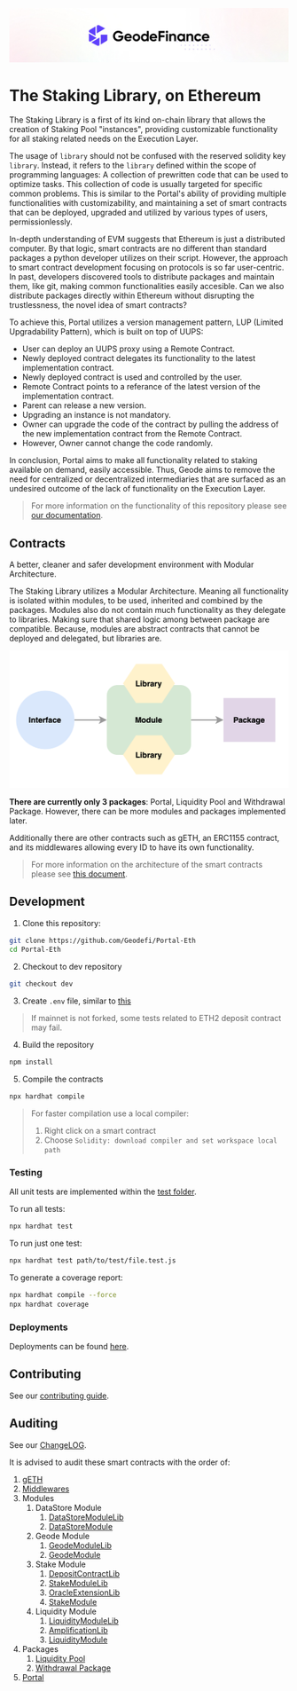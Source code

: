 ![](docs/images/CoverImage.jpg)

# The Staking Library, on Ethereum

The Staking Library is a first of its kind on-chain library that allows the creation of Staking Pool "instances", providing customizable functionality for all staking related needs on the Execution Layer.

The usage of `library` should not be confused with the reserved solidity key `library`. Instead, it refers to the `library` defined within the scope of programming languages: A collection of prewritten code that can be used to optimize tasks. This collection of code is usually targeted for specific common problems. This is similar to the Portal's ability of providing multiple functionalities with customizability, and maintaining a set of smart contracts that can be deployed, upgraded and utilized by various types of users, permissionlessly.

In-depth understanding of EVM suggests that Ethereum is just a distributed computer. By that logic, smart contracts are no different than standard packages a python developer utilizes on their script. However, the approach to smart contract development focusing on protocols is so far user-centric. In past, developers discovered tools to distribute packages and maintain them, like git, making common functionalities easily accesible. Can we also distribute packages directly within Ethereum without disrupting the trustlessness, the novel idea of smart contracts?

To achieve this, Portal utilizes a version management pattern, LUP (Limited Upgradability Pattern), which is built on top of UUPS:

- User can deploy an UUPS proxy using a Remote Contract.
- Newly deployed contract delegates its functionality to the latest implementation contract.
- Newly deployed contract is used and controlled by the user.
- Remote Contract points to a referance of the latest version of the implementation contract.
- Parent can release a new version.
- Upgrading an instance is not mandatory.
- Owner can upgrade the code of the contract by pulling the address of the new implementation contract from the Remote Contract.
- However, Owner cannot change the code randomly.

In conclusion, Portal aims to make all functionality related to staking available on demand, easily accessible. Thus, Geode aims to remove the need for centralized or decentralized intermediaries that are surfaced as an undesired outcome of the lack of functionality on the Execution Layer.

> For more information on the functionality of this repository please see [our documentation](https://docs.geode.fi).

## Contracts

A better, cleaner and safer development environment with Modular Architecture.

The Staking Library utilizes a Modular Architecture. Meaning all functionality is isolated within modules, to be used, inherited and combined by the packages. Modules also do not contain much functionality as they delegate to libraries. Making sure that shared logic among between package are compatible. Because, modules are abstract contracts that cannot be deployed and delegated, but libraries are.

![](./docs/images/contracts.png)

**There are currently only 3 packages**: Portal, Liquidity Pool and Withdrawal Package. However, there can be more modules and packages implemented later.

Additionally there are other contracts such as gETH, an ERC1155 contract, and its middlewares allowing every ID to have its own functionality.

> For more information on the architecture of the smart contracts please see [this document](./contracts/Readme.md).

## Development

1. Clone this repository:

```sh
git clone https://github.com/Geodefi/Portal-Eth
cd Portal-Eth
```

2. Checkout to dev repository

```sh
git checkout dev
```

3. Create `.env` file, similar to [this](.env.example)

> If mainnet is not forked, some tests related to ETH2 deposit contract may fail.

4. Build the repository

```sh
npm install
```

5. Compile the contracts

```sh
npx hardhat compile
```

> For faster compilation use a local compiler:
>
> 1. Right click on a smart contract
> 2. Choose `Solidity: download compiler and set workspace local path`

### Testing

All unit tests are implemented within the [test folder](./test/).

To run all tests:

```sh
npx hardhat test
```

To run just one test:

```sh
npx hardhat test path/to/test/file.test.js
```

To generate a coverage report:

```sh
npx hardhat compile --force
npx hardhat coverage
```

### Deployments

Deployments can be found [here](./releases/5/).

## Contributing

See our [contributing guide](./docs/GUIDELINES/CONTRIBUTING.md).

## Auditing

See our [ChangeLOG](./audits/CHANGELOG.md).

It is advised to audit these smart contracts with the order of:

1. [gETH](./contracts/gETH.sol)
2. [Middlewares](./contracts/middlewares/)
3. Modules
   1. DataStore Module
      1. [DataStoreModuleLib](./contracts/modules/DataStoreModule/libs/DataStoreModuleLib.sol)
      2. [DataStoreModule](./contracts/modules/DataStoreModule/DataStoreModule.sol)
   2. Geode Module
      1. [GeodeModuleLib](./contracts/modules/GeodeModule/libs/GeodeModuleLib.sol)
      2. [GeodeModule](./contracts/modules/GeodeModule/GeodeModule.sol)
   3. Stake Module
      1. [DepositContractLib](./contracts/modules/StakeModule/libs/DepositContractLib.sol)
      2. [StakeModuleLib](./contracts/modules/StakeModule/libs/StakeModuleLib.sol)
      3. [OracleExtensionLib](./contracts/modules/StakeModule/libs/OracleExtensionLib.sol)
      4. [StakeModule](./contracts/modules/StakeModule/StakeModule.sol)
   4. Liquidity Module
      1. [LiquidityModuleLib](./contracts/modules/LiquidityModule/libs/LiquidityModuleLib.sol)
      2. [AmplificationLib](./contracts/modules/LiquidityModule/libs/AmplificationLib.sol)
      3. [LiquidityModule](./contracts/modules/GeodeModule/GeodeModule.sol)
4. Packages
   1. [Liquidity Pool](./contracts/packages/LiquidityPool.sol)
   2. [Withdrawal Package](./contracts/packages/WithdrawalPackage.sol)
5. [Portal](./contracts/Portal.sol)
